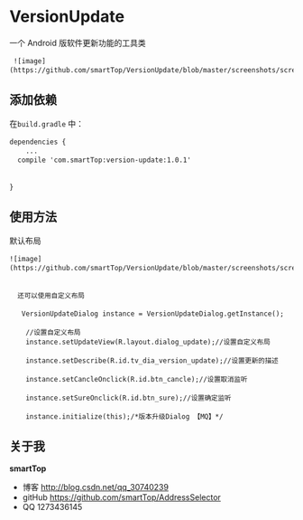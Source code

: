 # VersionUpdate

一个 Android 版软件更新功能的工具类


     ![image](https://github.com/smartTop/VersionUpdate/blob/master/screenshots/screenshort1.gif)

## 添加依赖

在`build.gradle` 中：

    dependencies {
        ...
      compile 'com.smartTop:version-update:1.0.1'


    }
    
## 使用方法

   默认布局



    ![image](https://github.com/smartTop/VersionUpdate/blob/master/screenshots/screenshort3.png)


      还可以使用自定义布局

       VersionUpdateDialog instance = VersionUpdateDialog.getInstance();

        //设置自定义布局
        instance.setUpdateView(R.layout.dialog_update);//设置自定义布局

        instance.setDescribe(R.id.tv_dia_version_update);//设置更新的描述

        instance.setCancleOnclick(R.id.btn_cancle);//设置取消监听

        instance.setSureOnclick(R.id.btn_sure);//设置确定监听

        instance.initialize(this);/*版本升级Dialog 【MQ】*/


## 关于我

**smartTop**

- 博客 http://blog.csdn.net/qq_30740239
- gitHub https://github.com/smartTop/AddressSelector
- QQ 1273436145
